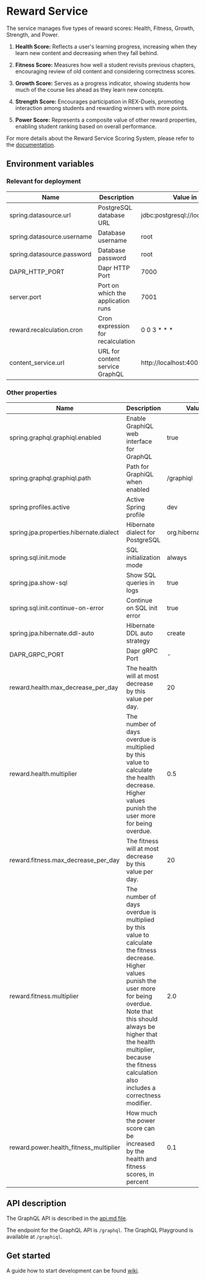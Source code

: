# Reward Service

The service manages five types of reward scores: Health, Fitness, Growth, Strength, and Power.

1. **Health Score:** Reflects a user's learning progress, increasing when they learn new content and decreasing when they fall behind.

2. **Fitness Score:** Measures how well a student revisits previous chapters, encouraging review of old content and considering correctness scores.

3. **Growth Score:** Serves as a progress indicator, showing students how much of the course lies ahead as they learn new concepts.

4. **Strength Score:** Encourages participation in REX-Duels, promoting interaction among students and rewarding winners with more points.

5. **Power Score:** Represents a composite value of other reward properties, enabling student ranking based on overall performance.

For more details about the Reward Service Scoring System, please refer to the [documentation](https://gits-enpro.readthedocs.io/en/latest/dev-manuals/gamification/Scoring%20System.html).

## Environment variables

### Relevant for deployment

| Name                       | Description                        | Value in Dev Environment                        | Value in Prod Environment                                          |
|----------------------------|------------------------------------|-------------------------------------------------|--------------------------------------------------------------------|
| spring.datasource.url      | PostgreSQL database URL            | jdbc:postgresql://localhost:7032/reward_service | jdbc:postgresql://reward-service-db-postgresql:5432/reward-service |
| spring.datasource.username | Database username                  | root                                            | gits                                                               |
| spring.datasource.password | Database password                  | root                                            | *secret*                                                           |
| DAPR_HTTP_PORT             | Dapr HTTP Port                     | 7000                                            | 3500                                                               |
| server.port                | Port on which the application runs | 7001                                            | 7001                                                               |
| reward.recalculation.cron  | Cron expression for recalculation  | 0 0 3 * * *                                     | 0 0 3 * * *                                                        |
| content_service.url        | URL for content service GraphQL    | http://localhost:4001/graphql                   | http://localhost:3500/v1.0/invoke/content-service/method/graphql   |
### Other properties

| Name                                    | Description                                                                                                                                                                                                                                                                              | Value in Dev Environment                | Value in Prod Environment               |
|-----------------------------------------|------------------------------------------------------------------------------------------------------------------------------------------------------------------------------------------------------------------------------------------------------------------------------------------|-----------------------------------------|-----------------------------------------|
| spring.graphql.graphiql.enabled         | Enable GraphiQL web interface for GraphQL                                                                                                                                                                                                                                                | true                                    | true                                    |
| spring.graphql.graphiql.path            | Path for GraphiQL when enabled                                                                                                                                                                                                                                                           | /graphiql                               | /graphiql                               |
| spring.profiles.active                  | Active Spring profile                                                                                                                                                                                                                                                                    | dev                                     | prod                                    |
| spring.jpa.properties.hibernate.dialect | Hibernate dialect for PostgreSQL                                                                                                                                                                                                                                                         | org.hibernate.dialect.PostgreSQLDialect | org.hibernate.dialect.PostgreSQLDialect |
| spring.sql.init.mode                    | SQL initialization mode                                                                                                                                                                                                                                                                  | always                                  | always                                  |
| spring.jpa.show-sql                     | Show SQL queries in logs                                                                                                                                                                                                                                                                 | true                                    | true                                    |
| spring.sql.init.continue-on-error       | Continue on SQL init error                                                                                                                                                                                                                                                               | true                                    | true                                    |
| spring.jpa.hibernate.ddl-auto           | Hibernate DDL auto strategy                                                                                                                                                                                                                                                              | create                                  | update                                  |
| DAPR_GRPC_PORT                          | Dapr gRPC Port                                                                                                                                                                                                                                                                           | -                                       | 50001                                   |
| reward.health.max_decrease_per_day      | The health will at most decrease by this value per day.                                                                                                                                                                                                                                  | 20                                      | 20                                      |
| reward.health.multiplier                | The number of days overdue is multiplied by this value to calculate the health decrease. Higher values punish the user more for being overdue.                                                                                                                                           | 0.5                                     | 0.5                                     |
| reward.fitness.max_decrease_per_day     | The fitness will at most decrease by this value per day.                                                                                                                                                                                                                                 | 20                                      | 20                                      |
| reward.fitness.multiplier               | The number of days overdue is multiplied by this value to calculate the fitness decrease. Higher values punish the user more for being overdue. Note that this should always be higher that the health multiplier, because the fitness calculation also includes a correctness modifier. | 2.0                                     | 2.0                                     |
| reward.power.health_fitness_multiplier  | How much the power score can be increased by the health and fitness scores, in percent                                                                                                                                                                                                   | 0.1                                     | 0.1                                     |


## API description

The GraphQL API is described in the [api.md file](api.md).

The endpoint for the GraphQL API is `/graphql`. The GraphQL Playground is available at `/graphiql`.

## Get started

A guide how to start development can be
found [wiki](https://gits-enpro.readthedocs.io/en/latest/dev-manuals/backend/get-started.html).



